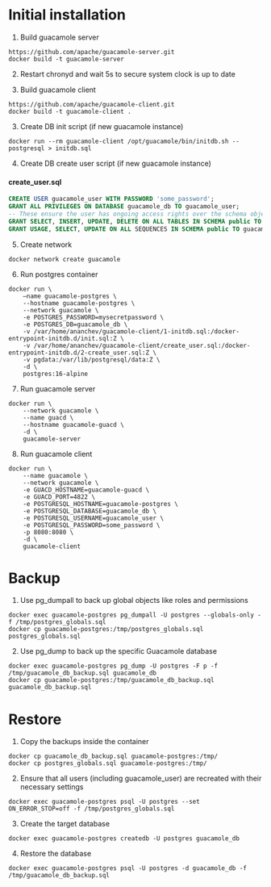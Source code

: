 # Initial installation
1. Build guacamole server
```shell
https://github.com/apache/guacamole-server.git
docker build -t guacamole-server
```

2. Restart chronyd and wait 5s to secure system clock is up to date

3. Build guacamole client
```shell
https://github.com/apache/guacamole-client.git
docker build -t guacamole-client .
```

3. Create DB init script (if new guacamole instance)
```shell
docker run --rm guacamole-client /opt/guacamole/bin/initdb.sh --postgresql > initdb.sql
```

4. Create DB create user script (if new guacamole instance)
#### create_user.sql
```sql
CREATE USER guacamole_user WITH PASSWORD 'some_password';
GRANT ALL PRIVILEGES ON DATABASE guacamole_db TO guacamole_user;
-- These ensure the user has ongoing access rights over the schema objects
GRANT SELECT, INSERT, UPDATE, DELETE ON ALL TABLES IN SCHEMA public TO guacamole_user;
GRANT USAGE, SELECT, UPDATE ON ALL SEQUENCES IN SCHEMA public TO guacamole_user;
```

5. Create network
```shell
docker network create guacamole
```

6. Run postgres container
```shell
docker run \
    —name guacamole-postgres \
    --hostname guacamole-postgres \
    --network guacamole \
    -e POSTGRES_PASSWORD=mysecretpassword \
    -e POSTGRES_DB=guacamole_db \
    -v /var/home/ananchev/guacamole-client/1-initdb.sql:/docker-entrypoint-initdb.d/init.sql:Z \
    -v /var/home/ananchev/guacamole-client/create_user.sql:/docker-entrypoint-initdb.d/2-create_user.sql:Z \
    -v pgdata:/var/lib/postgresql/data:Z \
    -d \
    postgres:16-alpine
```

7. Run guacamole server
```shell
docker run \
    --network guacamole \
    --name guacd \
    --hostname guacamole-guacd \
    -d \
    guacamole-server
```

8. Run guacamole client
```shell
docker run \
    --name guacamole \
    --network guacamole \
    -e GUACD_HOSTNAME=guacamole-guacd \
    -e GUACD_PORT=4822 \
    -e POSTGRESQL_HOSTNAME=guacamole-postgres \
    -e POSTGRESQL_DATABASE=guacamole_db \
    -e POSTGRESQL_USERNAME=guacamole_user \
    -e POSTGRESQL_PASSWORD=some_password \
    -p 8080:8080 \
    -d \
    guacamole-client
```

# Backup
1. Use pg_dumpall to back up global objects like roles and permissions
```shell
docker exec guacamole-postgres pg_dumpall -U postgres --globals-only -f /tmp/postgres_globals.sql
docker cp guacamole-postgres:/tmp/postgres_globals.sql postgres_globals.sql
```

2. Use pg_dump to back up the specific Guacamole database
```shell
docker exec guacamole-postgres pg_dump -U postgres -F p -f /tmp/guacamole_db_backup.sql guacamole_db
docker cp guacamole-postgres:/tmp/guacamole_db_backup.sql guacamole_db_backup.sql
```
# Restore
1. Copy the backups inside the container
```shell
docker cp guacamole_db_backup.sql guacamole-postgres:/tmp/
docker cp postgres_globals.sql guacamole-postgres:/tmp/
```
2. Ensure that all users (including guacamole_user) are recreated with their necessary settings
```shell
docker exec guacamole-postgres psql -U postgres --set ON_ERROR_STOP=off -f /tmp/postgres_globals.sql
```
3. Create the target database
```shell
docker exec guacamole-postgres createdb -U postgres guacamole_db
```
4. Restore the database
```shell
docker exec guacamole-postgres psql -U postgres -d guacamole_db -f /tmp/guacamole_db_backup.sql
```